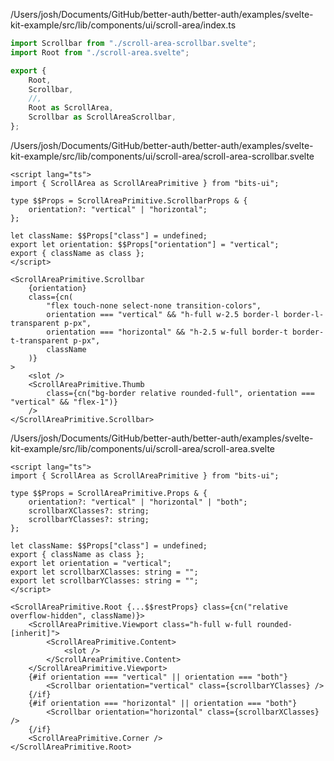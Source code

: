 /Users/josh/Documents/GitHub/better-auth/better-auth/examples/svelte-kit-example/src/lib/components/ui/scroll-area/index.ts
```typescript
import Scrollbar from "./scroll-area-scrollbar.svelte";
import Root from "./scroll-area.svelte";

export {
	Root,
	Scrollbar,
	//,
	Root as ScrollArea,
	Scrollbar as ScrollAreaScrollbar,
};

```
/Users/josh/Documents/GitHub/better-auth/better-auth/examples/svelte-kit-example/src/lib/components/ui/scroll-area/scroll-area-scrollbar.svelte
```
<script lang="ts">
import { ScrollArea as ScrollAreaPrimitive } from "bits-ui";

type $$Props = ScrollAreaPrimitive.ScrollbarProps & {
	orientation?: "vertical" | "horizontal";
};

let className: $$Props["class"] = undefined;
export let orientation: $$Props["orientation"] = "vertical";
export { className as class };
</script>

<ScrollAreaPrimitive.Scrollbar
	{orientation}
	class={cn(
		"flex touch-none select-none transition-colors",
		orientation === "vertical" && "h-full w-2.5 border-l border-l-transparent p-px",
		orientation === "horizontal" && "h-2.5 w-full border-t border-t-transparent p-px",
		className
	)}
>
	<slot />
	<ScrollAreaPrimitive.Thumb
		class={cn("bg-border relative rounded-full", orientation === "vertical" && "flex-1")}
	/>
</ScrollAreaPrimitive.Scrollbar>

```
/Users/josh/Documents/GitHub/better-auth/better-auth/examples/svelte-kit-example/src/lib/components/ui/scroll-area/scroll-area.svelte
```
<script lang="ts">
import { ScrollArea as ScrollAreaPrimitive } from "bits-ui";

type $$Props = ScrollAreaPrimitive.Props & {
	orientation?: "vertical" | "horizontal" | "both";
	scrollbarXClasses?: string;
	scrollbarYClasses?: string;
};

let className: $$Props["class"] = undefined;
export { className as class };
export let orientation = "vertical";
export let scrollbarXClasses: string = "";
export let scrollbarYClasses: string = "";
</script>

<ScrollAreaPrimitive.Root {...$$restProps} class={cn("relative overflow-hidden", className)}>
	<ScrollAreaPrimitive.Viewport class="h-full w-full rounded-[inherit]">
		<ScrollAreaPrimitive.Content>
			<slot />
		</ScrollAreaPrimitive.Content>
	</ScrollAreaPrimitive.Viewport>
	{#if orientation === "vertical" || orientation === "both"}
		<Scrollbar orientation="vertical" class={scrollbarYClasses} />
	{/if}
	{#if orientation === "horizontal" || orientation === "both"}
		<Scrollbar orientation="horizontal" class={scrollbarXClasses} />
	{/if}
	<ScrollAreaPrimitive.Corner />
</ScrollAreaPrimitive.Root>

```
